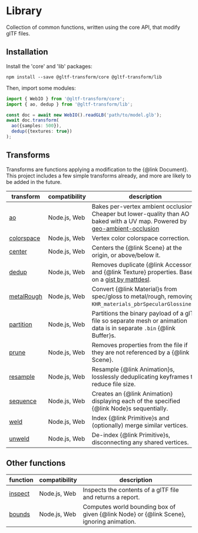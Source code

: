# Library

Collection of common functions, written using the core API, that modify glTF files.

## Installation

Install the 'core' and 'lib' packages:

```shell
npm install --save @gltf-transform/core @gltf-transform/lib
```

Then, import some modules:

```typescript
import { WebIO } from '@gltf-transform/core';
import { ao, dedup } from '@gltf-transform/lib';

const doc = await new WebIO().readGLB('path/to/model.glb');
await doc.transform(
  ao({samples: 500}),
  dedup({textures: true})
);
```

## Transforms

Transforms are functions applying a modification to the {@link Document}. This project includes a few simple transforms already, and more are likely to be added in the future.

| transform                           | compatibility | description                                                                                                                                                                     |
|-------------------------------------|---------------|---------------------------------------------------------------------------------------------------------------------------------------------------------------------------------|
| [ao](https://github.com/donmccurdy/glTF-Transform/tree/master/packages/lib/src/ao.ts)                 | Node.js, Web  | Bakes per-vertex ambient occlusion. Cheaper but lower-quality than AO baked with a UV map. Powered by [geo-ambient-occlusion](https://github.com/wwwtyro/geo-ambient-occlusion) |
| [colorspace](https://github.com/donmccurdy/glTF-Transform/tree/master/packages/lib/src/colorspace.ts) | Node.js, Web  | Vertex color colorspace correction.                                                                                                                                             |
| [center](https://github.com/donmccurdy/glTF-Transform/tree/master/packages/lib/src/center.ts)         | Node.js, Web  | Centers the {@link Scene} at the origin, or above/below it.                                                                                                                     |
| [dedup](https://github.com/donmccurdy/glTF-Transform/tree/master/packages/lib/src/dedup.ts)           | Node.js, Web  | Removes duplicate {@link Accessor} and {@link Texture} properties. Based on a [gist by mattdesl](https://gist.github.com/mattdesl/aea40285e2d73916b6b9101b36d84da8).            |
| [metalRough](https://github.com/donmccurdy/glTF-Transform/tree/master/packages/lib/src/metal-rough.ts)| Node.js, Web  | Convert {@link Material}s from spec/gloss to metal/rough, removing `KHR_materials_pbrSpecularGlossiness`.                                                                       |
| [partition](https://github.com/donmccurdy/glTF-Transform/tree/master/packages/lib/src/partition.ts)   | Node.js, Web  | Partitions the binary payload of a glTF file so separate mesh or animation data is in separate `.bin` {@link Buffer}s.                                                          |
| [prune](https://github.com/donmccurdy/glTF-Transform/tree/master/packages/lib/src/prune.ts)           | Node.js, Web  | Removes properties from the file if they are not referenced by a {@link Scene}.                                                                                                 |
| [resample](https://github.com/donmccurdy/glTF-Transform/tree/master/packages/lib/src/resample.ts)     | Node.js, Web  | Resample {@link Animation}s, losslessly deduplicating keyframes to reduce file size.                                                                                            |
| [sequence](https://github.com/donmccurdy/glTF-Transform/tree/master/packages/lib/src/sequence.ts)     | Node.js, Web  | Creates an {@link Animation} displaying each of the specified {@link Node}s sequentially.                                                                                       |
| [weld](https://github.com/donmccurdy/glTF-Transform/tree/master/packages/lib/src/weld.ts)             | Node.js, Web  | Index {@link Primitive}s and (optionally) merge similar vertices.                                                                                                               |
| [unweld](https://github.com/donmccurdy/glTF-Transform/tree/master/packages/lib/src/unweld.ts)         | Node.js, Web  | De-index {@link Primitive}s, disconnecting any shared vertices.                                                                                                                 |

## Other functions

| function | compatibility | description |
|----------|---------------|-------------|
| [inspect](https://github.com/donmccurdy/glTF-Transform/tree/master/packages/lib/src/inspect.ts)       | Node.js, Web  | Inspects the contents of a glTF file and returns a report. |
| [bounds](https://github.com/donmccurdy/glTF-Transform/tree/master/packages/lib/src/bounds.ts)       | Node.js, Web  | Computes world bounding box of given {@link Node} or {@link Scene}, ignoring animation. |
